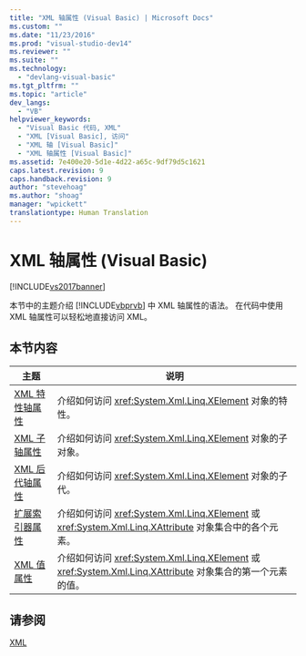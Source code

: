 ```yaml
---
title: "XML 轴属性 (Visual Basic) | Microsoft Docs"
ms.custom: ""
ms.date: "11/23/2016"
ms.prod: "visual-studio-dev14"
ms.reviewer: ""
ms.suite: ""
ms.technology: 
  - "devlang-visual-basic"
ms.tgt_pltfrm: ""
ms.topic: "article"
dev_langs: 
  - "VB"
helpviewer_keywords: 
  - "Visual Basic 代码, XML"
  - "XML [Visual Basic], 访问"
  - "XML 轴 [Visual Basic]"
  - "XML 轴属性 [Visual Basic]"
ms.assetid: 7e400e20-5d1e-4d22-a65c-9df79d5c1621
caps.latest.revision: 9
caps.handback.revision: 9
author: "stevehoag"
ms.author: "shoag"
manager: "wpickett"
translationtype: Human Translation
---
```

# XML 轴属性 (Visual Basic)
[!INCLUDE[vs2017banner](../../../csharp/includes/vs2017banner.md)]

本节中的主题介绍 [!INCLUDE[vbprvb](../../../csharp/programming-guide/concepts/linq/includes/vbprvb_md.md)] 中 XML 轴属性的语法。  在代码中使用 XML 轴属性可以轻松地直接访问 XML。  
  
## 本节内容  
  
|主题|说明|  
|--------|--------|  
|[XML 特性轴属性](../../../visual-basic/language-reference/xml-axis/xml-attribute-axis-property.md)|介绍如何访问 <xref:System.Xml.Linq.XElement> 对象的特性。|  
|[XML 子轴属性](../../../visual-basic/language-reference/xml-axis/xml-child-axis-property.md)|介绍如何访问 <xref:System.Xml.Linq.XElement> 对象的子对象。|  
|[XML 后代轴属性](../../../visual-basic/language-reference/xml-axis/xml-descendant-axis-property.md)|介绍如何访问 <xref:System.Xml.Linq.XElement> 对象的子代。|  
|[扩展索引器属性](../../../visual-basic/language-reference/xml-axis/extension-indexer-property.md)|介绍如何访问 <xref:System.Xml.Linq.XElement> 或 <xref:System.Xml.Linq.XAttribute> 对象集合中的各个元素。|  
|[XML 值属性](../../../visual-basic/language-reference/xml-axis/xml-value-property.md)|介绍如何访问 <xref:System.Xml.Linq.XElement> 或 <xref:System.Xml.Linq.XAttribute> 对象集合的第一个元素的值。|  
  
## 请参阅  
 [XML](../../../visual-basic/programming-guide/language-features/xml/index.md)